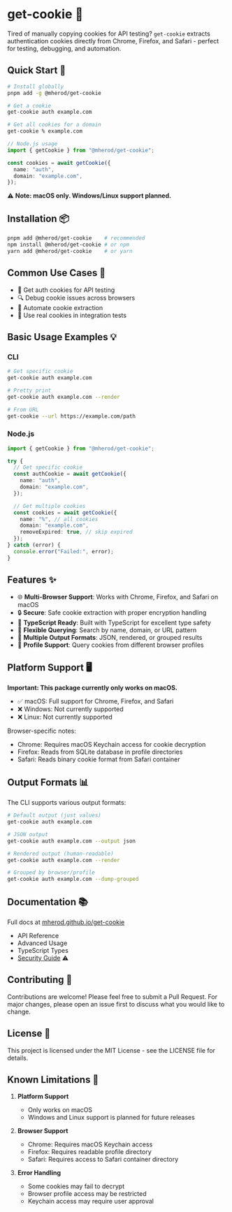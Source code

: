 # get-cookie 🍪

Tired of manually copying cookies for API testing? `get-cookie` extracts authentication cookies directly from Chrome, Firefox, and Safari - perfect for testing, debugging, and automation.

## Quick Start 🚀

```bash
# Install globally
pnpm add -g @mherod/get-cookie

# Get a cookie
get-cookie auth example.com

# Get all cookies for a domain
get-cookie % example.com
```

```typescript
// Node.js usage
import { getCookie } from "@mherod/get-cookie";

const cookies = await getCookie({
  name: "auth",
  domain: "example.com",
});
```

⚠️ **Note: macOS only. Windows/Linux support planned.**

## Installation 📦

```bash
pnpm add @mherod/get-cookie    # recommended
npm install @mherod/get-cookie # or npm
yarn add @mherod/get-cookie    # or yarn
```

## Common Use Cases 🎯

- 🔐 Get auth cookies for API testing
- 🔍 Debug cookie issues across browsers
- 🤖 Automate cookie extraction
- 🧪 Use real cookies in integration tests

## Basic Usage Examples 💡

### CLI

```bash
# Get specific cookie
get-cookie auth example.com

# Pretty print
get-cookie auth example.com --render

# From URL
get-cookie --url https://example.com/path
```

### Node.js

```typescript
import { getCookie } from "@mherod/get-cookie";

try {
  // Get specific cookie
  const authCookie = await getCookie({
    name: "auth",
    domain: "example.com",
  });

  // Get multiple cookies
  const cookies = await getCookie({
    name: "%", // all cookies
    domain: "example.com",
    removeExpired: true, // skip expired
  });
} catch (error) {
  console.error("Failed:", error);
}
```

## Features ✨

- 🌐 **Multi-Browser Support**: Works with Chrome, Firefox, and Safari on macOS
- 🔒 **Secure**: Safe cookie extraction with proper encryption handling
- 📝 **TypeScript Ready**: Built with TypeScript for excellent type safety
- 🎯 **Flexible Querying**: Search by name, domain, or URL pattern
- 🔄 **Multiple Output Formats**: JSON, rendered, or grouped results
- 👥 **Profile Support**: Query cookies from different browser profiles

## Platform Support 🖥️

**Important: This package currently only works on macOS.**

- ✅ macOS: Full support for Chrome, Firefox, and Safari
- ❌ Windows: Not currently supported
- ❌ Linux: Not currently supported

Browser-specific notes:

- Chrome: Requires macOS Keychain access for cookie decryption
- Firefox: Reads from SQLite database in profile directories
- Safari: Reads binary cookie format from Safari container

## Output Formats 📊

The CLI supports various output formats:

```bash
# Default output (just values)
get-cookie auth example.com

# JSON output
get-cookie auth example.com --output json

# Rendered output (human-readable)
get-cookie auth example.com --render

# Grouped by browser/profile
get-cookie auth example.com --dump-grouped
```

## Documentation 📚

Full docs at [mherod.github.io/get-cookie](https://mherod.github.io/get-cookie/)

- API Reference
- Advanced Usage
- TypeScript Types
- [Security Guide](https://mherod.github.io/get-cookie/guide/security.html) ⚠️

## Contributing 🤝

Contributions are welcome! Please feel free to submit a Pull Request. For major changes, please open an issue first to discuss what you would like to change.

## License 📄

This project is licensed under the MIT License - see the LICENSE file for details.

## Known Limitations 🚧

1. **Platform Support**

   - Only works on macOS
   - Windows and Linux support is planned for future releases

2. **Browser Support**

   - Chrome: Requires macOS Keychain access
   - Firefox: Requires readable profile directory
   - Safari: Requires access to Safari container directory

3. **Error Handling**
   - Some cookies may fail to decrypt
   - Browser profile access may be restricted
   - Keychain access may require user approval
